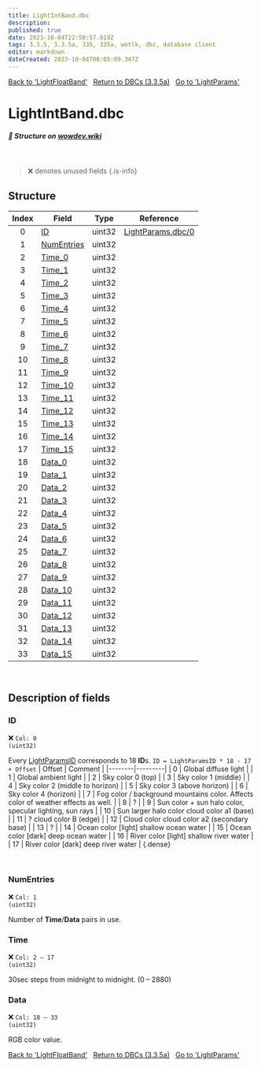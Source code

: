 ```yaml
---
title: LightIntBand.dbc
description:
published: true
date: 2023-10-04T22:50:57.819Z
tags: 3.3.5, 3.3.5a, 335, 335a, wotlk, dbc, database client
editor: markdown
dateCreated: 2023-10-04T08:05:09.347Z
---
```


<a href="https://trinitycore.info/files/DBC/335/lightfloatband" class="mt-5 v-btn v-btn--depressed v-btn--flat v-btn--outlined theme--light v-size--default darkblue--text text--lighten-3"><span class="v-btn__content"><i aria-hidden="true" class="v-icon notranslate v-icon--left mdi mdi-arrow-left theme--light"></i><span>Back to 'LightFloatBand'</span></span></a>&nbsp;&nbsp;&nbsp;<a href="https://trinitycore.info/files/DBC/335/DBC" class="mt-5 v-btn v-btn--depressed v-btn--flat v-btn--outlined theme--light v-size--default darkblue--text text--lighten-3"><span class="v-btn__content"><i aria-hidden="true" class="v-icon notranslate v-icon--left mdi mdi-home-outline theme--light"></i><span>Return to DBCs (3.3.5a)</span></span></a>&nbsp;&nbsp;&nbsp;<a href="https://trinitycore.info/files/DBC/335/lightparams" class="mt-5 v-btn v-btn--depressed v-btn--flat v-btn--outlined theme--light v-size--default darkblue--text text--lighten-3"><span class="v-btn__content"><span>Go to 'LightParams'</span><i aria-hidden="true" class="v-icon notranslate v-icon--right mdi mdi-arrow-right theme--light"></i></span></a>

# LightIntBand.dbc
##### :pencil: Structure on [wowdev.wiki](https://wowdev.wiki/DB/LightIntBand)
&nbsp;

> :x: denotes unused fields
{.is-info}


## Structure

| Index | Field | Type | Reference |
| :---: | --- | :---: | --- |
| 0 | [ID](#id-alt) | uint32 | [LightParams.dbc/0](/files/DBC/335/lightparams#id-alt) |
| 1 | [NumEntries](#id-alt) | uint32 |  |
| 2 | [Time_0](#time) | uint32 |  |
| 3 | [Time_1](#time) | uint32 |  |
| 4 | [Time_2](#time) | uint32 |  |
| 5 | [Time_3](#time) | uint32 |  |
| 6 | [Time_4](#time) | uint32 |  |
| 7 | [Time_5](#time) | uint32 |  |
| 8 | [Time_6](#time) | uint32 |  |
| 9 | [Time_7](#time) | uint32 |  |
| 10 | [Time_8](#time) | uint32 |  |
| 11 | [Time_9](#time) | uint32 |  |
| 12 | [Time_10](#time) | uint32 |  |
| 13 | [Time_11](#time) | uint32 |  |
| 14 | [Time_12](#time) | uint32 |  |
| 15 | [Time_13](#time) | uint32 |  |
| 16 | [Time_14](#time) | uint32 |  |
| 17 | [Time_15](#time) | uint32 |  |
| 18 | [Data_0](#data) | uint32 |  |
| 19 | [Data_1](#data) | uint32 |  |
| 20 | [Data_2](#data) | uint32 |  |
| 21 | [Data_3](#data) | uint32 |  |
| 22 | [Data_4](#data) | uint32 |  |
| 23 | [Data_5](#data) | uint32 |  |
| 24 | [Data_6](#data) | uint32 |  |
| 25 | [Data_7](#data) | uint32 |  |
| 26 | [Data_8](#data) | uint32 |  |
| 27 | [Data_9](#data) | uint32 |  |
| 28 | [Data_10](#data) | uint32 |  |
| 29 | [Data_11](#data) | uint32 |  |
| 30 | [Data_12](#data) | uint32 |  |
| 31 | [Data_13](#data) | uint32 |  |
| 32 | [Data_14](#data) | uint32 |  |
| 33 | [Data_15](#data) | uint32 |  |
&nbsp;
## Description of fields

### ID <!-- {#id-alt} -->
:x: <code>Col: 0 (uint32)</code>

Every [LightParamsID](/files/DBC/335/lightparams#id-alt) corresponds to 18 **ID**s.
`ID = LightParamsID * 18 - 17 + Offset`
| Offset | Comment |
|--------|---------|
| 0 | Global diffuse light |
| 1 | Global ambient light |
| 2 | Sky color 0 (top) |
| 3 | Sky color 1 (middle) |
| 4 | Sky color 2 (middle to horizon) |
| 5 | Sky color 3 (above horizon) |
| 6 | Sky color 4 (horizon) |
| 7 | Fog color / background mountains color. Affects color of weather effects as well. |
| 8 | ? |
| 9 | Sun color + sun halo color, specular lighting, sun rays |
| 10 | Sun larger halo color cloud color a1 (base) |
| 11 | ? cloud color B (edge) |
| 12 | Cloud color cloud color a2 (secondary base) |
| 13 | ? |
| 14 | Ocean color \[light] shallow ocean water |
| 15 | Ocean color \[dark] deep ocean water |
| 16 | River color \[light] shallow river water |
| 17 | River color \[dark] deep river water |
{.dense}

&nbsp;

### NumEntries
:x: <code>Col: 1 (uint32)</code>

Number of **Time**/**Data** pairs in use.
&nbsp;

### Time
:x: <code>Col: 2 &ndash; 17 (uint32)</code>

30sec steps from midnight to midnight. (0 &ndash; 2880)
&nbsp;

### Data
:x: <code>Col: 18 &ndash; 33 (uint32)</code>

RGB color value.
&nbsp;

<a href="https://trinitycore.info/files/DBC/335/lightfloatband" class="mt-5 v-btn v-btn--depressed v-btn--flat v-btn--outlined theme--light v-size--default darkblue--text text--lighten-3"><span class="v-btn__content"><i aria-hidden="true" class="v-icon notranslate v-icon--left mdi mdi-arrow-left theme--light"></i><span>Back to 'LightFloatBand'</span></span></a>&nbsp;&nbsp;&nbsp;<a href="https://trinitycore.info/files/DBC/335/DBC" class="mt-5 v-btn v-btn--depressed v-btn--flat v-btn--outlined theme--light v-size--default darkblue--text text--lighten-3"><span class="v-btn__content"><i aria-hidden="true" class="v-icon notranslate v-icon--left mdi mdi-home-outline theme--light"></i><span>Return to DBCs (3.3.5a)</span></span></a>&nbsp;&nbsp;&nbsp;<a href="https://trinitycore.info/files/DBC/335/lightparams" class="mt-5 v-btn v-btn--depressed v-btn--flat v-btn--outlined theme--light v-size--default darkblue--text text--lighten-3"><span class="v-btn__content"><span>Go to 'LightParams'</span><i aria-hidden="true" class="v-icon notranslate v-icon--right mdi mdi-arrow-right theme--light"></i></span></a>
